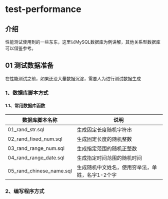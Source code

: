 # test-performance

## 介绍
性能测试使用到的一些东东，这里以MySQL数据库为例讲解，其他关系型数据库可以借鉴参考。

## 01 测试数据准备
<pre>在性能测试之前，如果还没大量数据沉淀，需要人为进行测试数据生成</pre>
### 1、数据库脚本方式

#### 1.1、常用数据库函数
| 数据库脚本名称 | 说明 |
| ------------ | ------------ |
| 01_rand_str.sql | 生成固定长度随机字符串 |
| 02_rand_fixed_num.sql | 生成固定长度的随机整数 |
| 03_rand_range_num.sql | 生成指定范围的随机正整数 |
| 04_rand_range_date.sql | 生成指定时间范围的随机时间 |
| 05_rand_chinese_name.sql | 生成随机中文姓名，使用穷举法，单姓，名字1-2个字 |

### 2、编写程序方式
